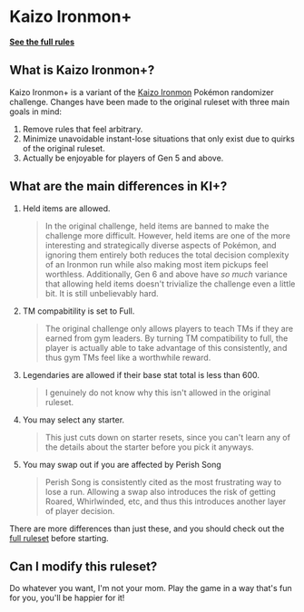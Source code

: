 # Kaizo Ironmon+

**[See the full rules](/rules.md)**

## What is Kaizo Ironmon+?
Kaizo Ironmon+ is a variant of the [Kaizo Ironmon](https://gist.github.com/valiant-code/adb18d248fa0fae7da6b639e2ee8f9c1) Pokémon randomizer challenge.
Changes have been made to the original ruleset with three main goals in mind:

1. Remove rules that feel arbitrary.
1. Minimize unavoidable instant-lose situations that only exist due to quirks of the original ruleset.
1. Actually be enjoyable for players of Gen 5 and above.

## What are the main differences in KI+?

1. Held items are allowed.

    > In the original challenge, held items are banned to make the challenge more difficult. However, held items are one of the more interesting and strategically diverse aspects of Pokémon, and ignoring them entirely both reduces the total decision complexity of an Ironmon run while also making most item pickups feel worthless. Additionally, Gen 6 and above have _so much_ variance that allowing held items doesn't trivialize the challenge even a little bit. It is still unbelievably hard.

2. TM compabitility is set to Full.

    > The original challenge only allows players to teach TMs if they are earned from gym leaders. By turning TM compatibility to full, the player is actually able to take advantage of this consistently, and thus gym TMs feel like a worthwhile reward.

3. Legendaries are allowed if their base stat total is less than 600.

    > I genuinely do not know why this isn't allowed in the original ruleset.

4. You may select any starter.

    > This just cuts down on starter resets, since you can't learn any of the details about the starter before you pick it anyways.

5. You may swap out if you are affected by Perish Song

    > Perish Song is consistently cited as the most frustrating way to lose a run. Allowing a swap also introduces the risk of getting Roared, Whirlwinded, etc, and thus this introduces another layer of player decision.

There are more differences than just these, and you should check out the [full ruleset](/rules.md) before starting.

## Can I modify this ruleset?

Do whatever you want, I'm not your mom. Play the game in a way that's fun for you, you'll be happier for it!
    
